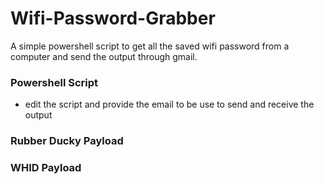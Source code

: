 # Wifi-Password-Grabber
A simple powershell script to get all the saved wifi password from a computer and send the output through gmail.

### Powershell Script
 - edit the script and provide the email to be use to send and receive the output

### Rubber Ducky Payload

### WHID Payload
